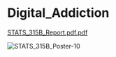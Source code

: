 # Digital_Addiction
[STATS_315B_Report.pdf.pdf](https://github.com/vravoson/Digital_Addiction/files/11740042/STATS_315B_Report.pdf.pdf)

![STATS_315B_Poster-10](https://github.com/vravoson/Digital_Addiction/assets/90440729/67a41997-6205-49a0-8798-e512f1620cbd)
